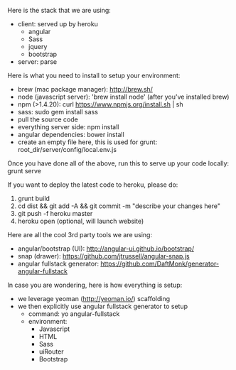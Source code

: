 Here is the stack that we are using:
* client: served up by heroku
	- angular
  	- Sass
  	- jquery 
  	- bootstrap
* server: parse

Here is what you need to install to setup your environment:
* brew (mac package manager): http://brew.sh/
* node (javascript server): 'brew install node' (after you've installed brew)
* npm (>1.4.20): curl https://www.npmjs.org/install.sh | sh
* sass: sudo gem install sass
* pull the source code
* everything server side: npm install
* angular dependencies: bower install
* create an empty file here, this is used for grunt: root_dir/server/config/local.env.js

Once you have done all of the above, run this to serve up your code locally: grunt serve

If you want to deploy the latest code to heroku, please do:
1. grunt build
2. cd dist && git add -A && git commit -m "describe your changes here"
3. git push -f heroku master
4. heroku open (optional, will launch website)


Here are all the cool 3rd party tools we are using:
* angular/bootstrap (UI): http://angular-ui.github.io/bootstrap/
* snap (drawer): https://github.com/jtrussell/angular-snap.js
* angular fullstack generator: https://github.com/DaftMonk/generator-angular-fullstack


In case you are wondering, here is how everything is setup:
* we leverage yeoman (http://yeoman.io/) scaffolding
* we then explicitly use angular fullstack generator to setup
	- command: yo angular-fullstack
	- environment:
       	- Javascript
       	- HTML
   		- Sass
   		- uiRouter
   		- Bootstrap